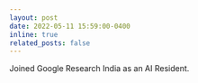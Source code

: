 ```yaml
---
layout: post
date: 2022-05-11 15:59:00-0400
inline: true
related_posts: false
---
```


Joined Google Research India as an AI Resident.